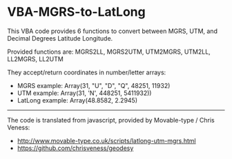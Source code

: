 # VBA-MGRS-to-LatLong
This VBA code provides 6 functions to convert between MGRS, UTM, and Decimal Degrees Latitude Longitude.

Provided functions are: MGRS2LL, MGRS2UTM, UTM2MGRS, UTM2LL, LL2MGRS, LL2UTM

They accept/return coordinates in number/letter arrays:
 - MGRS example: Array(31, "U", "D", "Q", 48251, 11932)
 - UTM example: Array(31, 'N', 448251, 5411932))
 - LatLong example: Array(48.8582, 2.2945)
 
---

The code is translated from javascript, provided by Movable-type / Chris Veness: 
- http://www.movable-type.co.uk/scripts/latlong-utm-mgrs.html
- https://github.com/chrisveness/geodesy


